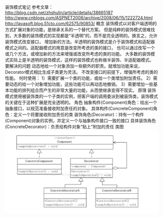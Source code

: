 装饰模式笔记
参考文章：http://blog.csdn.net/zhshulin/article/details/38665187
         http://www.cnblogs.com/ASPNET2008/archive/2008/06/15/1222724.html
         http://lavasoft.blog.51cto.com/62575/90853/
概念
   装饰模式以对客户端透明的方式扩展对象的功能，是继承关系的一个替代方案。
   但是纯粹的装饰模式很难找到，大多数的装饰模式的实现都是“半透明”的，而不是完全透明的。换言之，允许装饰模式改变接口，
   增加新的方法。半透明的装饰模式是介于装饰模式和适配器模式之间的。适配器模式的用意是改变所考虑的类的接口，
   也可以通过改写一个或几个方法，或增加新的方法来增强或改变所考虑的类的功能。
   大多数的装饰模式实际上是半透明的装饰模式，这样的装饰模式也称做半装饰、半适配器模式。
要解决的问题
     动态地给一个对象添加一些额外的职责。就增加功能来说，Decorator模式相比生成子类更为灵活。
     不改变接口的前提下，增强所考虑的类的性能。
     何时使用：
        1）需要扩展一个类的功能，或给一个类增加附加责任。
        2）需要动态的给一个对象增加功能，这些功能可以再动态地撤销。
        3）需要增加一些基本功能的排列组合而产生的非常大量的功能，从而使继承变得不现实。
原理
装饰模式使用被装饰类的一个子类的实例，把客户端的调用委派到被装饰类，装饰模式的关键在于这种扩展是完全透明的。
角色
   抽象构件(Component)角色：给出一个抽象接口，以规范准备接收附加责任的对象。
   具体构件(ConcreteComponent)角色：定义一个将要接收附加责任的类
   装饰角色(Decorator)：持有一个构件(Component)对象的实例，并定义一个与抽象构件接口一致的接口
   具体装饰角色(ConcreteDecorator)：负责给构件对象“贴上”附加的责任
类图
    ![Image text](https://github.com/zhouzhaohui10001/designPattern/raw/master/images/decorator.png)